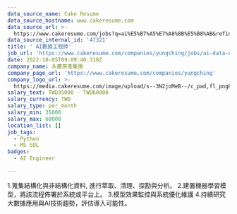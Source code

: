 ```yaml
---
data_source_name: Cake Resume
data_source_hostname: www.cakeresume.com
data_source_url: >-
  https://www.cakeresume.com/jobs?q=ai%E5%B7%A5%E7%A8%8B%E5%B8%AB&refinementList%5Blang_[…]y_type%5D=per_year&range%5Bsalary_range%5D%5Bmin%5D=1000000
data_source_internal_id: '47321'
title: ' AI數據工程師'
job_url: 'https://www.cakeresume.com/companies/yungching/jobs/ai-data-engineer'
date: 2022-10-05T09:09:40.318Z
company_name: 永慶房產集團
company_page_url: 'https://www.cakeresume.com/companies/yungching'
company_logo_url: >-
  https://media.cakeresume.com/image/upload/s--3N2joMeB--/c_pad,fl_png8,h_200,w_200/v1579175547/hougweyt6y4hpffsrmtz.png
salary_text: TWD35000 - TWD60000
salary_currency: TWD
salary_type: per_month
salary_min: 35000
salary_max: 60000
location_list: []
job_tags:
  - Python
  - MS SQL
badges:
  - AI Engineer

---
```


1.蒐集結構化與非結構化資料, 進行萃取、清理、探勘與分析。 2.建置機器學習模型，將該流程佈署於系統或平台上。 3.模型效果監控與系統優化維護 4.持續研究大數據應用與AI技術趨勢，評估導入可能性。